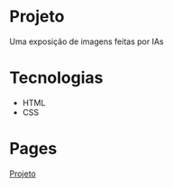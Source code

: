 # Projeto
Uma exposição de imagens feitas por IAs

# Tecnologias
- HTML
- CSS

# Pages
[Projeto](https://natanboschetti.github.io/exposicao-nerl/)

